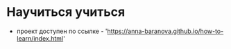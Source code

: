 # Научиться учиться

- проект доступен по ссылке - 'https://anna-baranova.github.io/how-to-learn/index.html'
